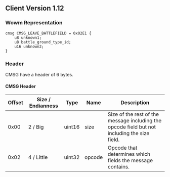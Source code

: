 ## Client Version 1.12

### Wowm Representation
```rust,ignore
cmsg CMSG_LEAVE_BATTLEFIELD = 0x02E1 {
    u8 unknown1;    
    u8 battle_ground_type_id;    
    u16 unknown2;    
}

```
### Header
CMSG have a header of 6 bytes.

#### CMSG Header
| Offset | Size / Endianness | Type   | Name   | Description |
| ------ | ----------------- | ------ | ------ | ----------- |
| 0x00   | 2 / Big           | uint16 | size   | Size of the rest of the message including the opcode field but not including the size field.|
| 0x02   | 4 / Little        | uint32 | opcode | Opcode that determines which fields the message contains.|

